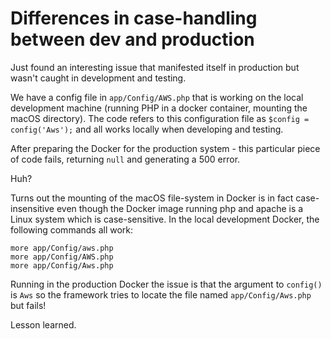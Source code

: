 # Differences in case-handling between dev and production

Just found an interesting issue that manifested itself in production but wasn't caught in development and testing.

We have a config file in `app/Config/AWS.php` that is working on the local development machine (running PHP in a docker container, mounting the macOS directory). The code refers to this configuration file as `$config = config('Aws');` and all works locally when developing and testing. 

After preparing the Docker for the production system - this particular piece of code fails, returning `null` and generating a 500 error.

Huh?

Turns out the mounting of the macOS file-system in Docker is in fact case-insensitive even though the Docker image running php and apache is a Linux system which is case-sensitive. In the local development Docker, the following commands all work:

```
more app/Config/aws.php
more app/Config/AWS.php
more app/Config/Aws.php
```

Running in the production Docker the issue is that the argument to `config()` is `Aws` so the framework tries to locate the file named `app/Config/Aws.php` but fails!

Lesson learned.